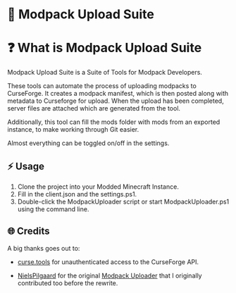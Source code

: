 # 🔨 Modpack Upload Suite

# ❓ What is Modpack Upload Suite
Modpack Upload Suite is a Suite of Tools for Modpack Developers.

These tools can automate the process of uploading modpacks to CurseForge.
It creates a modpack manifest, which is then posted along with metadata to Curseforge for upload.
When the upload has been completed, server files are attached which are generated from the tool.

Additionally, this tool can fill the mods folder with mods from an exported instance, to make working through Git easier.

Almost everything can be toggled on/off in the settings.

## ⚡️ Usage
1. Clone the project into your Modded Minecraft Instance.
2. Fill in the client.json and the settings.ps1.
4. Double-click the ModpackUploader script or start ModpackUploader.ps1 using the command line.

## 🌐 Credits
A big thanks goes out to:

* [curse.tools](https://curse.tools/) for unauthenticated access to the CurseForge API.

* [NielsPilgaard](https://github.com/NielsPilgaard) for the original [Modpack Uploader](https://github.com/EnigmaticaModpacks/ModpackUploader) that I originally contributed too before the rewrite.

